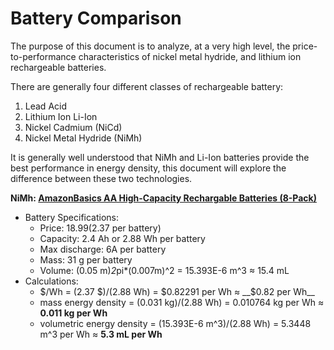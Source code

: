 # Battery Comparison

The purpose of this document is to analyze, at a very high level, the price-to-performance characteristics of nickel metal hydride, and lithium ion rechargeable batteries.

There are generally four different classes of rechargeable battery:

 1. Lead Acid
 2. Lithium Ion Li-Ion
 3. Nickel Cadmium (NiCd)
 4. Nickel Metal Hydride (NiMh)

It is generally well understood that NiMh and Li-Ion batteries provide the best performance in energy density, this document will explore the difference between these two technologies.

__NiMh: [AmazonBasics AA High-Capacity Rechargable Batteries (8-Pack)](https://www.amazon.com/AmazonBasics-High-Capacity-Rechargeable-Batteries-Pre-charged/dp/B00HZV9WTM/)__

 - Battery Specifications:
   - Price: $18.99 ($2.37 per battery)
   - Capacity: 2.4 Ah or 2.88 Wh per battery
   - Max discharge: 6A per battery
   - Mass: 31 g per battery
   - Volume: (0.05 m)*2*pi*(0.007m)^2 = 15.393E-6 m^3 ≈ 15.4 mL
 - Calculations:
   - $/Wh = (2.37 $)/(2.88 Wh) = $0.82291 per Wh ≈ __$0.82 per Wh__
   - mass energy density = (0.031 kg)/(2.88 Wh) = 0.010764 kg per Wh ≈ __0.011 kg per Wh__
   - volumetric energy density = (15.393E-6 m^3)/(2.88 Wh) = 5.3448 m^3 per Wh ≈ __5.3 mL per Wh__
 
